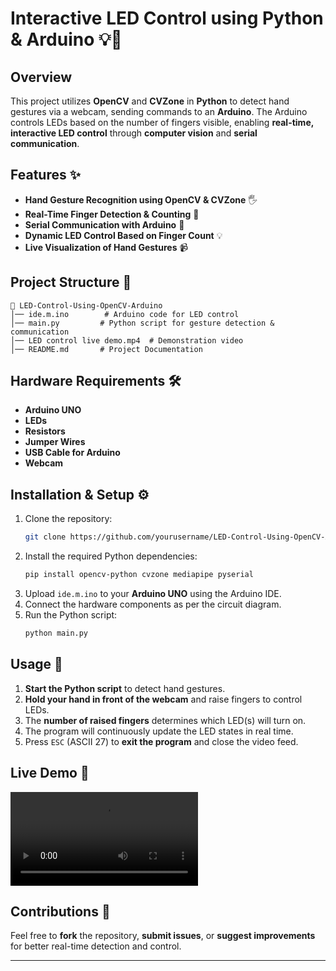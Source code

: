 # Interactive LED Control using Python & Arduino 💡🤖

## Overview
This project utilizes **OpenCV** and **CVZone** in **Python** to detect hand gestures via a webcam, sending commands to an **Arduino**. The Arduino controls LEDs based on the number of fingers visible, enabling **real-time, interactive LED control** through **computer vision** and **serial communication**.

## Features ✨
- **Hand Gesture Recognition using OpenCV & CVZone** 🖐️
- **Real-Time Finger Detection & Counting** 🔢
- **Serial Communication with Arduino** 🔄
- **Dynamic LED Control Based on Finger Count** 💡
- **Live Visualization of Hand Gestures** 📹

## Project Structure 📂
```
📁 LED-Control-Using-OpenCV-Arduino
│── ide.m.ino        # Arduino code for LED control
│── main.py         # Python script for gesture detection & communication
│── LED control live demo.mp4  # Demonstration video
│── README.md       # Project Documentation
```

## Hardware Requirements 🛠️
- **Arduino UNO**
- **LEDs**
- **Resistors**
- **Jumper Wires**
- **USB Cable for Arduino**
- **Webcam**

## Installation & Setup ⚙️
1. Clone the repository:
   ```bash
   git clone https://github.com/yourusername/LED-Control-Using-OpenCV-Arduino.git
   ```
2. Install the required Python dependencies:
   ```bash
   pip install opencv-python cvzone mediapipe pyserial
   ```
3. Upload `ide.m.ino` to your **Arduino UNO** using the Arduino IDE.
4. Connect the hardware components as per the circuit diagram.
5. Run the Python script:
   ```bash
   python main.py
   ```

## Usage 🚀
1. **Start the Python script** to detect hand gestures.
2. **Hold your hand in front of the webcam** and raise fingers to control LEDs.
3. The **number of raised fingers** determines which LED(s) will turn on.
4. The program will continuously update the LED states in real time.
5. Press `ESC` (ASCII 27) to **exit the program** and close the video feed.

## Live Demo 🎥
![Live Demo](LED%20control%20live%20demo.mp4)

## Contributions 🤝
Feel free to **fork** the repository, **submit issues**, or **suggest improvements** for better real-time detection and control.

---
